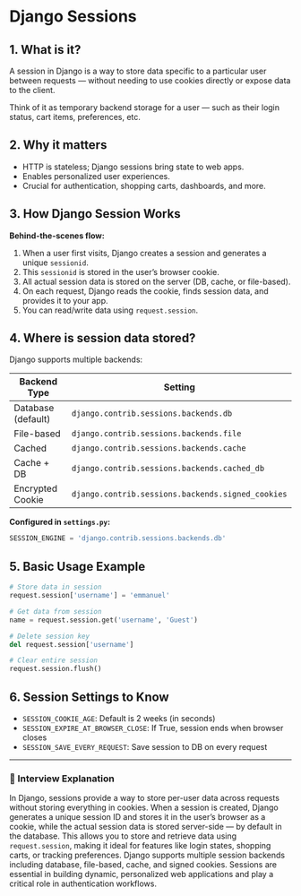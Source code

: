 # Django Sessions

## 1. What is it?
A session in Django is a way to store data specific to a particular user between requests — without needing to use cookies directly or expose data to the client.

Think of it as temporary backend storage for a user — such as their login status, cart items, preferences, etc.

## 2. Why it matters
- HTTP is stateless; Django sessions bring state to web apps.
- Enables personalized user experiences.
- Crucial for authentication, shopping carts, dashboards, and more.

## 3. How Django Session Works
**Behind-the-scenes flow:**
1. When a user first visits, Django creates a session and generates a unique `sessionid`.
2. This `sessionid` is stored in the user’s browser cookie.
3. All actual session data is stored on the server (DB, cache, or file-based).
4. On each request, Django reads the cookie, finds session data, and provides it to your app.
5. You can read/write data using `request.session`.

## 4. Where is session data stored?
Django supports multiple backends:

| Backend Type      | Setting                                         |
|-------------------|------------------------------------------------|
| Database (default)| `django.contrib.sessions.backends.db`           |
| File-based        | `django.contrib.sessions.backends.file`         |
| Cached            | `django.contrib.sessions.backends.cache`        |
| Cache + DB        | `django.contrib.sessions.backends.cached_db`    |
| Encrypted Cookie  | `django.contrib.sessions.backends.signed_cookies`|

**Configured in `settings.py`:**
```python
SESSION_ENGINE = 'django.contrib.sessions.backends.db'
```

## 5. Basic Usage Example
```python
# Store data in session
request.session['username'] = 'emmanuel'

# Get data from session
name = request.session.get('username', 'Guest')

# Delete session key
del request.session['username']

# Clear entire session
request.session.flush()
```

## 6. Session Settings to Know
- `SESSION_COOKIE_AGE`: Default is 2 weeks (in seconds)
- `SESSION_EXPIRE_AT_BROWSER_CLOSE`: If True, session ends when browser closes
- `SESSION_SAVE_EVERY_REQUEST`: Save session to DB on every request

---

### 🧠 Interview Explanation

In Django, sessions provide a way to store per-user data across requests without storing everything in cookies. When a session is created, Django generates a unique session ID and stores it in the user’s browser as a cookie, while the actual session data is stored server-side — by default in the database. This allows you to store and retrieve data using `request.session`, making it ideal for features like login states, shopping carts, or tracking preferences. Django supports multiple session backends including database, file-based, cache, and signed cookies. Sessions are essential in building dynamic, personalized web applications and play a critical role in authentication workflows.

